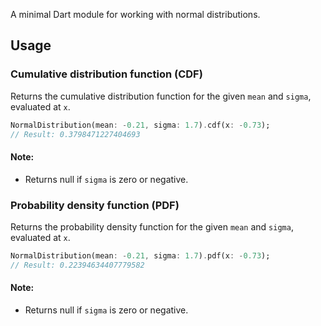 A minimal Dart module for working with normal distributions.

## Usage

### Cumulative distribution function (CDF)

Returns the cumulative distribution function for the given `mean` and `sigma`, evaluated at `x`.

```dart
NormalDistribution(mean: -0.21, sigma: 1.7).cdf(x: -0.73);
// Result: 0.3798471227404693
```

#### Note:

- Returns null if `sigma` is zero or negative.

### Probability density function (PDF)

Returns the probability density function for the given `mean` and `sigma`, evaluated at `x`.

```dart
NormalDistribution(mean: -0.21, sigma: 1.7).pdf(x: -0.73);
// Result: 0.22394634407779582
```

#### Note:

- Returns null if `sigma` is zero or negative.
